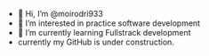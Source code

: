 - 👋 Hi, I’m @moirodri933
- 👀 I’m interested in practice software development 
- 🌱 I’m currently learning Fullstrack development 
- currently my GitHub is under construction. 






